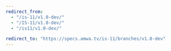 ```yaml
---
redirect_from:
  - "/is-11/v1.0-dev/"
  - "/IS-11/v1.0-dev/"
  - "/is11/v1.0-dev/"

redirect_to: "https://specs.amwa.tv/is-11/branches/v1.0-dev"
---
```

